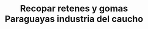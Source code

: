 ---
title: "Recopar retenes y gomas Paraguayas industria del caucho"
url: /ciudad-nueva/recopar-retenes-y-gomas-paraguayas-industria-del-caucho/
shop: general
---